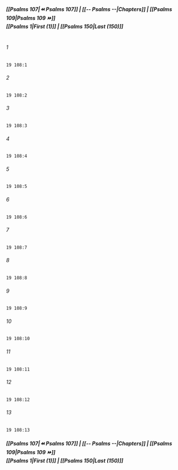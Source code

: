 
##### **[[Psalms 107|⏪ Psalms 107]] | [[-- Psalms --|Chapters]] | [[Psalms 109|Psalms 109 ⏩]]**<br>**[[Psalms 1|First (1)]] | [[Psalms 150|Last (150)]]**<br><br>

###### 1
``` verse
19 108:1
```
###### 2
``` verse
19 108:2
```
###### 3
``` verse
19 108:3
```
###### 4
``` verse
19 108:4
```
###### 5
``` verse
19 108:5
```
###### 6
``` verse
19 108:6
```
###### 7
``` verse
19 108:7
```
###### 8
``` verse
19 108:8
```
###### 9
``` verse
19 108:9
```
###### 10
``` verse
19 108:10
```
###### 11
``` verse
19 108:11
```
###### 12
``` verse
19 108:12
```
###### 13
``` verse
19 108:13
```

##### **[[Psalms 107|⏪ Psalms 107]] | [[-- Psalms --|Chapters]] | [[Psalms 109|Psalms 109 ⏩]]**<br>**[[Psalms 1|First (1)]] | [[Psalms 150|Last (150)]]**
